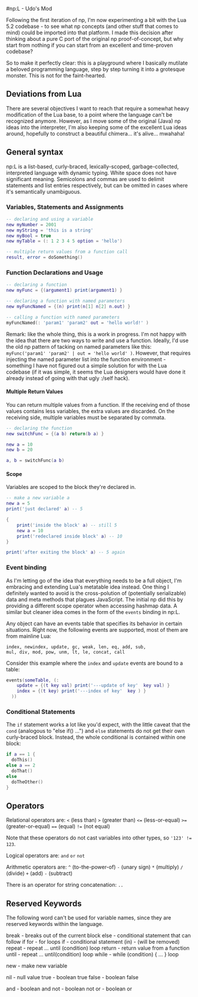 #np:L - Udo's Mod

Following the first iteration of np, I'm now experimenting a bit with the Lua 5.2 codebase - to see what np concepts (and other stuff that comes to mind) could be imported into that platform. I made this decision after thinking about a pure C port of the original np proof-of-concept, but why start from nothing if you can start from an excellent and time-proven codebase?

So to make it perfectly clear: this is a playground where I basically mutilate a beloved programming language, step by step turning it into a grotesque monster. This is not for the faint-hearted.

## Deviations from Lua

There are several objectives I want to reach that require a somewhat heavy modification of the Lua base, to a point where the language can't be recognized anymore. However, as I move some of the original (Java) np ideas into the interpreter, I'm also keeping some of the excellent Lua ideas around, hopefully to construct a beautiful chimera... it's alive... mwahaha!

## General syntax

np:L is a list-based, curly-braced, lexically-scoped, garbage-collected, interpreted language with dynamic typing. White space does not have significant meaning. Semicolons and commas are used to delimit statements and list entries respectively, but can be omitted in cases where it's semantically unambiguous.

### Variables, Statements and Assignments

```Lua
-- declaring and using a variable
new myNumber = 2001
new myString = 'this is a string'
new myBool = true
new myTable = (: 1 2 3 4 5 option = 'hello')

-- multiple return values from a function call
result, error = doSomething()
```

### Function Declarations and Usage

```Lua
-- declaring a function
new myFunc = {(argument1) print(argument1) }

-- declaring a function with named parameters
new myFuncNamed = {(n) print(n[1] n[2] n.out) }

-- calling a function with named parameters 
myFuncNamed(: 'param1' 'param2' out = 'hello world!' )
```

Remark: like the whole thing, this is a work in progress. I'm not happy with the idea that there are two ways to write and use a function. Ideally, I'd use the old np pattern of tacking on named parameters like this: `myFunc('param1' 'param2' | out = 'hello world' )`. However, that requires injecting the named parameter list into the function environment - something I have not figured out a simple solution for with the Lua codebase (if it was simple, it seems the Lua designers would have done it already instead of going with that ugly :/self hack).

#### Multiple Return Values

You can return multiple values from a function. If the receiving end of those values contains less variables, the extra values are discarded. On the receiving side, multiple variables must be separated by commata.

```Lua
-- declaring the function
new switchFunc = {(a b) return(b a) }

new a = 10
new b = 20

a, b = switchFunc(a b)
```

#### Scope

Variables are scoped to the block they're declared in.

```Lua
-- make a new variable a
new a = 5
print('just declared' a) -- 5

{
	print('inside the block' a) -- still 5
	new a = 10
	print('redeclared inside block' a) -- 10
}

print('after exiting the block' a) -- 5 again
```

### Event binding

As I'm letting go of the idea that everything needs to be a full object, I'm embracing and extending Lua's metatable idea instead. One thing I definitely wanted to avoid is the cross-polution of (potentially serializable) data and meta methods that plagues JavaScript. The initial np did this by providing a different scope operator when accessing hashmap data. A similar but cleaner idea comes in the form of the `events` binding in np:L. 

Any object can have an events table that specifies its behavior in certain situations. Right now, the following events are supported, most of them are from mainline Lua:

````
index, newindex, update, gc, weak, len, eq, add, sub, 
mul, div, mod, pow, unm, lt, le, concat, call
````

Consider this example where the `index` and `update` events are bound to a table:

```Lua
events(someTable, (: 
	update = {(t key val) print('---update of key'  key val) }
	index = {(t key) print('---index of key'  key ) }
  ))
```

### Conditional Statements

The `if` statement works a lot like you'd expect, with the little caveat that the `cond` (analogous to "else if() ...") and `else` statements do not get their own curly-braced block. Instead, the whole conditional is contained within one block:

```Lua
if a == 1 {
  doThis()
else a == 2
  doThat()
else
  doTheOther()
}
```

## Operators

Relational operators are: `<` (less than) `>` (greater than) `<=` (less-or-equal) `>=` (greater-or-equal) `==` (equal) `!=` (not equal)

Note that these operators do not cast variables into other types, so `'123' != 123`.

Logical operators are: `and` `or` `not`

Arithmetic operators are: `^` (to-the-power-of) `-` (unary sign) `*` (multiply) `/` (divide) `+` (add) `-` (subtract) 

There is an operator for string concatenation: `..`

## Reserved Keywords

The following word can't be used for variable names, since they are reserved keywords within the language.

break     - breaks out of the current block
else      - conditional statement that can follow if
for       - for loops
if        - conditional statement
(in)      - (will be removed)
repeat    - repeat ... until (condition) loop
return    - return value from a function
until     - repeat ... until(condition) loop
while     - while (condition) { ... } loop

new       - make new variable

nil       - null value
true      - boolean true
false     - boolean false

and       - boolean and
not       - boolean not
or        - boolean or









